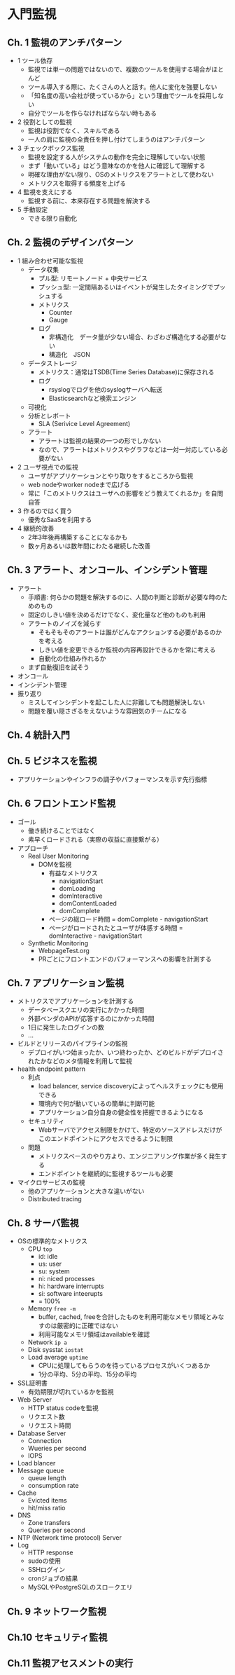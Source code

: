 # 入門監視

## Ch. 1 監視のアンチパターン

- 1 ツール依存
  - 監視では単一の問題ではないので、複数のツールを使用する場合がほとんど
  - ツール導入する際に、たくさんの人と話す。他人に変化を強要しない
  - 「知名度の高い会社が使っているから」という理由でツールを採用しない
  - 自分でツールを作らなければならない時もある
- 2 役割としての監視
  - 監視は役割でなく、スキルである
  - 一人の肩に監視の全責任を押し付けてしまうのはアンチパターン
- 3 チェックボックス監視
  - 監視を設定する人がシステムの動作を完全に理解していない状態
  - まず「動いている」はどう意味なのかを他人に確認して理解する
  - 明確な理由がない限り、OSのメトリクスをアラートとして使わない
  - メトリクスを取得する頻度を上げる
- 4 監視を支えにする
  - 監視する前に、本来存在する問題を解決する
- 5 手動設定
  - できる限り自動化

## Ch. 2 監視のデザインパターン

- 1 組み合わせ可能な監視
  - データ収集
    - プル型: リモートノード + 中央サービス
    - プッシュ型: 一定間隔あるいはイベントが発生したタイミングでプッシュする
    - メトリクス
      - Counter
      - Gauge
    - ログ
      - 非構造化　データ量が少ない場合、わざわざ構造化する必要がない
      - 構造化　JSON
  - データストレージ
    - メトリクス：通常はTSDB(Time Series Database)に保存される
    - ログ
      - rsyslogでログを他のsyslogサーバへ転送
      - Elasticsearchなど検索エンジン
  - 可視化
  - 分析とレポート
    - SLA (Serivice Level Agreement)
  - アラート
    - アラートは監視の結果の一つの形でしかない
    - なので、アラートはメトリクスやグラフなどは一対一対応している必要がない
- 2 ユーザ視点での監視
  - ユーザがアプリケーションとやり取りをするところから監視
  - web nodeやworker nodeまで広げる
  - 常に「このメトリクスはユーザへの影響をどう教えてくれるか」を自問自答
- 3 作るのではく買う
  - 優秀なSaaSを利用する
- 4 継続的改善
  - 2年3年後再構築することになるかも
  - 数ヶ月あるいは数年間にわたる継続した改善

## Ch. 3 アラート、オンコール、インシデント管理

- アラート
  - 手順書: 何らかの問題を解決するのに、人間の判断と診断が必要な時のためのもの
  - 固定のしきい値を決めるだけでなく、変化量など他のものも利用
  - アラートのノイズを減らす
    - そもそもそのアラートは誰がどんなアクションする必要があるのかを考える
    - しきい値を変更できるか監視の内容再設計できるかを常に考える
    - 自動化の仕組み作れるか
  - まず自動復旧を試そう
- オンコール
- インシデント管理
- 振り返り
  - ミスしてインシデントを起こした人に非難しても問題解決しない
  - 問題を覆い隠さざるをえないような雰囲気のチームになる


## Ch. 4 統計入門

## Ch. 5 ビジネスを監視

- アプリケーションやインフラの調子やパフォーマンスを示す先行指標

## Ch. 6 フロントエンド監視

- ゴール
  - 働き続けることではなく
  - 素早くロードされる（実際の収益に直接繋がる）
- アプローチ
  - Real User Monitoring
    - DOMを監視
      - 有益なメトリクス
        - navigationStart
        - domLoading
        - domInteractive
        - domContentLoaded
        - domComplete
      - ページの総ロード時間 = domComplete - navigationStart
      - ページがロードされたとユーザが体感する時間 = domInteractive - navigationStart
  - Synthetic Monitoring
    - WebpageTest.org
    - PRごとにフロントエンドのパフォーマンスへの影響を計測する

## Ch. 7 アプリケーション監視

- メトリクスでアプリケーションを計測する
  - データベースクエリの実行にかかった時間
  - 外部ベンダのAPIが応答するのにかかった時間
  - 1日に発生したログインの数
  - ...
- ビルドとリリースのパイプラインの監視
  - デプロイがいつ始まったか、いつ終わったか、どのビルドがデプロイされたかなどのメタ情報を利用して監視
- health endpoint pattern
  - 利点
    - load balancer, service discoveryによってヘルスチェックにも使用できる
    - 環境内で何が動いているの簡単に判断可能
    - アプリケーション自分自身の健全性を把握できるようになる
  - セキュリティ
    - Webサーバでアクセス制限をかけて、特定のソースアドレスだけがこのエンドポイントにアクセスできるように制限
  - 問題
    - メトリクスベースのやり方より、エンジニアリング作業が多く発生する
    - エンドポイントを継続的に監視するツールも必要
- マイクロサービスの監視
  - 他のアプリケーションと大きな違いがない
  - Distributed tracing


## Ch. 8 サーバ監視

- OSの標準的なメトリクス
  - CPU `top`
    - id: idle
    - us: user
    - su: system
    - ni: niced processes
    - hi: hardware interrupts
    - si: software inteerupts
    - = 100%
  - Memory `free -m`
    - buffer, cached, freeを合計したものを利用可能なメモリ領域とみなすのは厳密的に正確ではない
    - 利用可能なメモリ領域はavailableを確認
  - Network `ip a`
  - Disk sysstat `iostat`
  - Load average `uptime`
    - CPUに処理してもらうのを待っているプロセスがいくつあるか
    - 1分の平均、5分の平均、15分の平均
- SSL証明書
  - 有効期限が切れているかを監視
- Web Server
  - HTTP status codeを監視
  - リクエスト数
  - リクエスト時間
- Database Server
  - Connection
  - Wueries per second
  - IOPS
- Load blancer
- Message queue
  - queue length
  - consumption rate
- Cache
  - Evicted items
  - hit/miss ratio
- DNS
  - Zone transfers
  - Queries per second
- NTP (Network time protocol) Server
- Log
  - HTTP response
  - sudoの使用
  - SSHログイン
  - cronジョブの結果
  - MySQLやPostgreSQLのスロークエリ

## Ch. 9 ネットワーク監視

## Ch.10 セキュリティ監視

## Ch.11 監視アセスメントの実行
